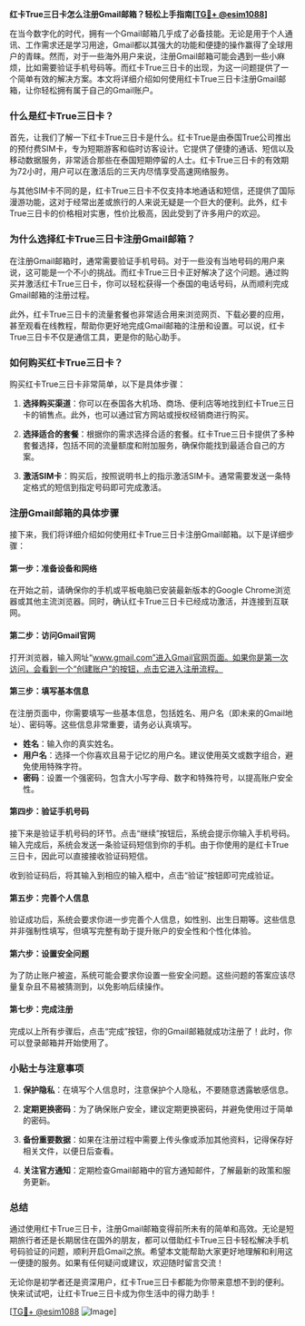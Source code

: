 **红卡True三日卡怎么注册Gmail邮箱？轻松上手指南[[TG💪+ @esim1088](https://t.me/s/esim1088)]**

在当今数字化的时代，拥有一个Gmail邮箱几乎成了必备技能。无论是用于个人通讯、工作需求还是学习用途，Gmail都以其强大的功能和便捷的操作赢得了全球用户的青睐。然而，对于一些海外用户来说，注册Gmail邮箱可能会遇到一些小麻烦，比如需要验证手机号码等。而红卡True三日卡的出现，为这一问题提供了一个简单有效的解决方案。本文将详细介绍如何使用红卡True三日卡注册Gmail邮箱，让你轻松拥有属于自己的Gmail账户。

### 什么是红卡True三日卡？

首先，让我们了解一下红卡True三日卡是什么。红卡True是由泰国True公司推出的预付费SIM卡，专为短期游客和临时访客设计。它提供了便捷的通话、短信以及移动数据服务，非常适合那些在泰国短期停留的人士。红卡True三日卡的有效期为72小时，用户可以在激活后的三天内尽情享受高速网络服务。

与其他SIM卡不同的是，红卡True三日卡不仅支持本地通话和短信，还提供了国际漫游功能，这对于经常出差或旅行的人来说无疑是一个巨大的便利。此外，红卡True三日卡的价格相对实惠，性价比极高，因此受到了许多用户的欢迎。

### 为什么选择红卡True三日卡注册Gmail邮箱？

在注册Gmail邮箱时，通常需要验证手机号码。对于一些没有当地号码的用户来说，这可能是一个不小的挑战。而红卡True三日卡正好解决了这个问题。通过购买并激活红卡True三日卡，你可以轻松获得一个泰国的电话号码，从而顺利完成Gmail邮箱的注册过程。

此外，红卡True三日卡的流量套餐也非常适合用来浏览网页、下载必要的应用，甚至观看在线教程，帮助你更好地完成Gmail邮箱的注册和设置。可以说，红卡True三日卡不仅是通信工具，更是你的贴心助手。

### 如何购买红卡True三日卡？

购买红卡True三日卡非常简单，以下是具体步骤：

1. **选择购买渠道**：你可以在泰国各大机场、商场、便利店等地找到红卡True三日卡的销售点。此外，也可以通过官方网站或授权经销商进行购买。
   
2. **选择适合的套餐**：根据你的需求选择合适的套餐。红卡True三日卡提供了多种套餐选择，包括不同的流量额度和附加服务，确保你能找到最适合自己的方案。

3. **激活SIM卡**：购买后，按照说明书上的指示激活SIM卡。通常需要发送一条特定格式的短信到指定号码即可完成激活。

### 注册Gmail邮箱的具体步骤

接下来，我们将详细介绍如何使用红卡True三日卡注册Gmail邮箱。以下是详细步骤：

#### 第一步：准备设备和网络

在开始之前，请确保你的手机或平板电脑已安装最新版本的Google Chrome浏览器或其他主流浏览器。同时，确认红卡True三日卡已经成功激活，并连接到互联网。

#### 第二步：访问Gmail官网

打开浏览器，输入网址“www.gmail.com”进入Gmail官网页面。如果你是第一次访问，会看到一个“创建账户”的按钮，点击它进入注册流程。

#### 第三步：填写基本信息

在注册页面中，你需要填写一些基本信息，包括姓名、用户名（即未来的Gmail地址）、密码等。这些信息非常重要，请务必认真填写。

- **姓名**：输入你的真实姓名。
- **用户名**：选择一个你喜欢且易于记忆的用户名。建议使用英文或数字组合，避免使用特殊字符。
- **密码**：设置一个强密码，包含大小写字母、数字和特殊符号，以提高账户安全性。

#### 第四步：验证手机号码

接下来是验证手机号码的环节。点击“继续”按钮后，系统会提示你输入手机号码。输入完成后，系统会发送一条验证码短信到你的手机。由于你使用的是红卡True三日卡，因此可以直接接收验证码短信。

收到验证码后，将其输入到相应的输入框中，点击“验证”按钮即可完成验证。

#### 第五步：完善个人信息

验证成功后，系统会要求你进一步完善个人信息，如性别、出生日期等。这些信息并非强制性填写，但填写完整有助于提升账户的安全性和个性化体验。

#### 第六步：设置安全问题

为了防止账户被盗，系统可能会要求你设置一些安全问题。这些问题的答案应该尽量复杂且不易被猜测到，以免影响后续操作。

#### 第七步：完成注册

完成以上所有步骤后，点击“完成”按钮，你的Gmail邮箱就成功注册了！此时，你可以登录邮箱并开始使用了。

### 小贴士与注意事项

1. **保护隐私**：在填写个人信息时，注意保护个人隐私，不要随意透露敏感信息。
   
2. **定期更换密码**：为了确保账户安全，建议定期更换密码，并避免使用过于简单的密码。

3. **备份重要数据**：如果在注册过程中需要上传头像或添加其他资料，记得保存好相关文件，以便日后查看。

4. **关注官方通知**：定期检查Gmail邮箱中的官方通知邮件，了解最新的政策和服务更新。

### 总结

通过使用红卡True三日卡，注册Gmail邮箱变得前所未有的简单和高效。无论是短期旅行者还是长期居住在国外的朋友，都可以借助红卡True三日卡轻松解决手机号码验证的问题，顺利开启Gmail之旅。希望本文能帮助大家更好地理解和利用这一便捷的服务。如果有任何疑问或建议，欢迎随时留言交流！

无论你是初学者还是资深用户，红卡True三日卡都能为你带来意想不到的便利。快来试试吧，让红卡True三日卡成为你生活中的得力助手！

[[TG💪+ @esim1088](https://t.me/s/esim1088) ![Image](https://i.postimg.cc/4NQfJmqS/Snipaste-2025-05-13-00-14-12.png)]